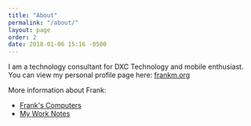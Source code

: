 ```yaml
---
title: "About"
permalink: "/about/"
layout: page
order: 2
date: 2018-01-06 15:16 -0500
---
```

I am a technology consultant for DXC Technology and mobile enthusiast. You can view my personal profile page here: [frankm.org](http://frankm.org)

More information about Frank:

* [Frank's Computers](http://instantoutliner.com/80)
* [My Work Notes](http://instantoutliner.com/41)
